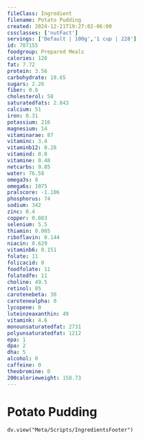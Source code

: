 ```yaml
---
fileClass: Ingredient
filename: Potato Pudding
created: 2024-12-21T19:27:02-06:00
cssclasses: ['nutFact']
servings: ['Default | 100g','1 cup | 228']
id: 787155
foodgroup: Prepared Meals
calories: 126
fat: 7.72
protein: 3.56
carbohydrate: 10.65
sugars: 2.26
fiber: 0.8
cholesterol: 58
saturatedfats: 2.843
calcium: 51
iron: 0.31
potassium: 216
magnesium: 14
vitaminarae: 87
vitaminc: 3.4
vitaminb12: 0.28
vitamind: 0.8
vitamine: 0.48
netcarbs: 9.85
water: 76.58
omega3s: 8
omega6s: 1075
pralscore: -1.106
phosphorus: 74
sodium: 342
zinc: 0.4
copper: 0.083
selenium: 5.5
thiamin: 0.065
riboflavin: 0.144
niacin: 0.629
vitaminb6: 0.151
folate: 11
folicacid: 0
foodfolate: 11
folatedfe: 11
choline: 49.5
retinol: 85
carotenebeta: 30
carotenealpha: 0
lycopene: 0
luteinzeaxanthin: 49
vitamink: 4.6
monounsaturatedfat: 2731
polyunsaturatedfat: 1212
epa: 1
dpa: 2
dha: 5
alcohol: 0
caffeine: 0
theobromine: 0
200calorieweight: 158.73
---
```


# Potato Pudding

```dataviewjs
dv.view("Meta/Scripts/IngredientsFooter")
```